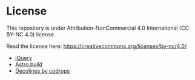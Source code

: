 # License

This repository is under Attribution-NonCommercial 4.0 International (CC BY-NC 4.0) license. 

Read the license here: https://creativecommons.org/licenses/by-nc/4.0/

- [jQuery](https://jquery.com/)
- [Astro.build](https://astro.build/)
- [Decolines by codrops](https://github.com/codrops/LineMaker/blob/master/index2.html)

